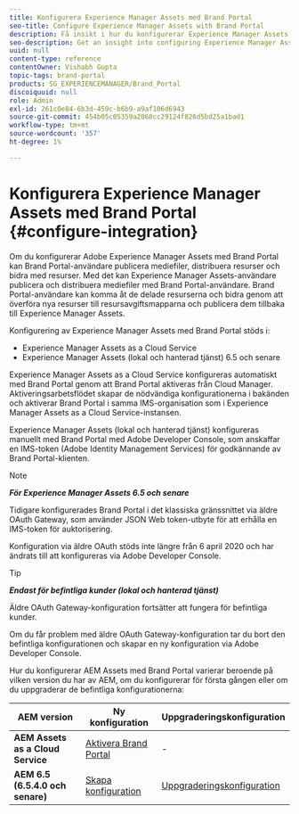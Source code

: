 ```yaml
---
title: Konfigurera Experience Manager Assets med Brand Portal
seo-title: Configure Experience Manager Assets with Brand Portal
description: Få insikt i hur du konfigurerar Experience Manager Assets med Brand Portal.
seo-description: Get an insight into configuring Experience Manager Assets with Brand Portal.
uuid: null
content-type: reference
contentOwner: Vishabh Gupta
topic-tags: brand-portal
products: SG_EXPERIENCEMANAGER/Brand_Portal
discoiquuid: null
role: Admin
exl-id: 261c0e84-6b3d-459c-b6b9-a9af106d6943
source-git-commit: 454b05c05359a2068cc29124f826d5bd25a1bad1
workflow-type: tm+mt
source-wordcount: '357'
ht-degree: 1%

---
```


# Konfigurera Experience Manager Assets med Brand Portal {#configure-integration}

Om du konfigurerar Adobe Experience Manager Assets med Brand Portal kan Brand Portal-användare publicera mediefiler, distribuera resurser och bidra med resurser. Med det kan Experience Manager Assets-användare publicera och distribuera mediefiler med Brand Portal-användare. Brand Portal-användare kan komma åt de delade resurserna och bidra genom att överföra nya resurser till resursavgiftsmapparna och publicera dem tillbaka till Experience Manager Assets.

Konfigurering av Experience Manager Assets med Brand Portal stöds i:

* Experience Manager Assets as a Cloud Service
* Experience Manager Assets (lokal och hanterad tjänst) 6.5 och senare

Experience Manager Assets as a Cloud Service konfigureras automatiskt med Brand Portal genom att Brand Portal aktiveras från Cloud Manager. Aktiveringsarbetsflödet skapar de nödvändiga konfigurationerna i bakänden och aktiverar Brand Portal i samma IMS-organisation som i Experience Manager Assets as a Cloud Service-instansen.

Experience Manager Assets (lokal och hanterad tjänst) konfigureras manuellt med Brand Portal med Adobe Developer Console, som anskaffar en IMS-token (Adobe Identity Management Services) för godkännande av Brand Portal-klienten.

>[!NOTE]
>
>***För Experience Manager Assets 6.5 och senare***
>
>Tidigare konfigurerades Brand Portal i det klassiska gränssnittet via äldre OAuth Gateway, som använder JSON Web token-utbyte för att erhålla en IMS-token för auktorisering.
>
>Konfiguration via äldre OAuth stöds inte längre från 6 april 2020 och har ändrats till att konfigureras via Adobe Developer Console.


>[!TIP]
>
>***Endast för befintliga kunder (lokal och hanterad tjänst)***
>
>Äldre OAuth Gateway-konfiguration fortsätter att fungera för befintliga kunder.
>
>Om du får problem med äldre OAuth Gateway-konfiguration tar du bort den befintliga konfigurationen och skapar en ny konfiguration via Adobe Developer Console.

Hur du konfigurerar AEM Assets med Brand Portal varierar beroende på vilken version du har av AEM, om du konfigurerar för första gången eller om du uppgraderar de befintliga konfigurationerna:

| **AEM version** | **Ny konfiguration** | **Uppgraderingskonfiguration** |
|---|---|---|
| **AEM Assets as a Cloud Service** | [Aktivera Brand Portal](https://experienceleague.adobe.com/docs/experience-manager-cloud-service/assets/brand-portal/configure-aem-assets-with-brand-portal.html) | - |
| **AEM 6.5 (6.5.4.0 och senare)** | [Skapa konfiguration](https://experienceleague.adobe.com/docs/experience-manager-65/assets/brandportal/configure-aem-assets-with-brand-portal.html) | [Uppgraderingskonfiguration](https://experienceleague.adobe.com/docs/experience-manager-65/assets/brandportal/configure-aem-assets-with-brand-portal.html#upgrade-integration-65) |
